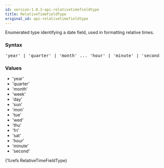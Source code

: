 ```yaml
---
id: version-1.0.3-api-relativetimefieldtype
title: RelativeTimeFieldType
original_id: api-relativetimefieldtype
---
```


Enumerated type identifying a date field, used in formatting relative times.

### Syntax

<pre class="syntax">
'year' | 'quarter' | 'month' ... 'hour' | 'minute' | 'second'
</pre>

### Values
 - 'year'
 - 'quarter'
 - 'month'
 - 'week'
 - 'day'
 - 'sun'
 - 'mon'
 - 'tue'
 - 'wed'
 - 'thu'
 - 'fri'
 - 'sat'
 - 'hour'
 - 'minute'
 - 'second'

{%refs RelativeTimeFieldType}
